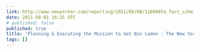 ```yaml
---
link: http://www.newyorker.com/reporting/2011/08/08/110808fa_fact_schmidle?currentPage=all
date: 2011-08-01 16:25 UTC
# published: false
published: true
title: 'Planning & Executing the Mission to Get Bin Laden : The New Yorker'
tags: []
---
```



